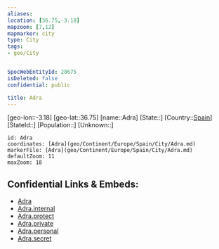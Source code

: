 ```yaml
---
aliases: 
location: [36.75,-3.18]
mapzoom: [7,12] 
mapmarker: city 
type: City
tags:
- geo/City


SpocWebEntityId: 28675
isDeleted: false
confidential: public

title: Adra
---
```

[geo-lon::-3.18]
[geo-lat::36.75]
[name::Adra]
[State::]
[Country::[Spain](geo/Continent/Europe/Spain.md)]
[StateId::]
[Population::]
[Unknown::]


```leaflet
id: Adra
coordinates: [Adra](geo/Continent/Europe/Spain/City/Adra.md)
markerFile: [Adra](geo/Continent/Europe/Spain/City/Adra.md)
defaultZoom: 11 
maxZoom: 18
```


## Confidential Links & Embeds: 
- [Adra](../../../../../../_public/geo/Continent/Europe/Spain/City/Adra.md) 
- [Adra.internal](../../../../../../_internal/geo/Continent/Europe/Spain/City/Adra.internal.md) 
- [Adra.protect](../../../../../../_protect/geo/Continent/Europe/Spain/City/Adra.protect.md) 
- [Adra.private](../../../../../../_private/geo/Continent/Europe/Spain/City/Adra.private.md) 
- [Adra.personal](../../../../../../_personal/geo/Continent/Europe/Spain/City/Adra.personal.md) 
- [Adra.secret](../../../../../../_secret/geo/Continent/Europe/Spain/City/Adra.secret.md) 
